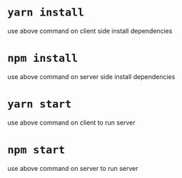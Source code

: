 # `yarn install`
use above command on client side install dependencies

# `npm install`
use above command on server side install dependencies
# `yarn start `
use above command on client to run server

# `npm start`
use above command on server to run server


